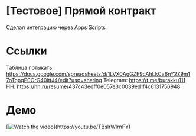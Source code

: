 # [Тестовое] Прямой контракт
Сделал интеграцию через Apps Scripts
# Ссылки
Таблица потыкать: https://docs.google.com/spreadsheets/d/1LVX0AgGZF9cAhLkCa6nY2Z9m17oTqpqP0OrG40ittJ4/edit?usp=sharing
Telegram: https://t.me/burakku111
HH: https://hh.ru/resume/437c43edff0e057e3c0039ed1f4c6131756948
# Демо
[![Watch the video]([https://i.sstatic.net/Vp2cE.png](https://img.freepik.com/premium-photo/black-surface-bright-multicolored-stickers-with-word-demo-illustration_380694-1473.jpg))](https://youtu.be/TBslrWlrnFY)
